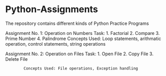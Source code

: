 Python-Assignments
==================

The repository contains different kinds of Python Practice Programs

Assignment No. 1: Operation on Numbers
			Task: 
				  1. Factorial
				  2. Compare
				  3. Prime Number
				  4. Palindrome
			Concepts Used: Loop statements, arithmatic operation, control statements, string operations
				  
				  
Assignment No. 2: Operation on Files
			Task:
			      1. Open File
			      2. Copy File
			      3. Delete File
			      
			Concepts Used: File operations, Exception handling
